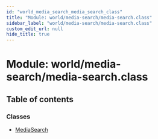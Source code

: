 ```yaml
---
id: "world_media_search_media_search_class"
title: "Module: world/media-search/media-search.class"
sidebar_label: "world/media-search/media-search.class"
custom_edit_url: null
hide_title: true
---
```


# Module: world/media-search/media-search.class

## Table of contents

### Classes

- [MediaSearch](../classes/world_media_search_media_search_class.mediasearch.md)
